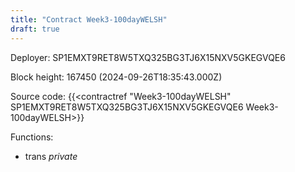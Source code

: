 ```yaml
---
title: "Contract Week3-100dayWELSH"
draft: true
---
```

Deployer: SP1EMXT9RET8W5TXQ325BG3TJ6X15NXV5GKEGVQE6


 



Block height: 167450 (2024-09-26T18:35:43.000Z)

Source code: {{<contractref "Week3-100dayWELSH" SP1EMXT9RET8W5TXQ325BG3TJ6X15NXV5GKEGVQE6 Week3-100dayWELSH>}}

Functions:

* trans _private_
